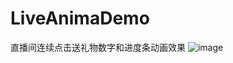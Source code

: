 # LiveAnimaDemo
直播间连续点击送礼物数字和进度条动画效果
![image](https://github.com/llanglese/LiveAnimaDemo/blob/master/%E7%9B%B4%E6%92%AD%E9%97%B4%E9%80%81%E7%A4%BC%E7%89%A9%E5%8A%A8%E7%94%BB%E6%95%88%E6%9E%9C%5B00-00-01--00-00-17%5D.gif) 
